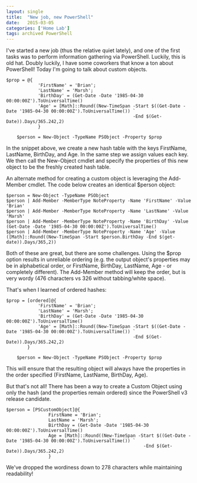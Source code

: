 ```yaml
---
layout: single
title:  "New job, new PowerShell"
date:   2015-03-05
categories: ['Home Lab']
tags: archived PowerShell
---
```

I've started a new job (thus the relative quiet lately), and one of the first tasks was to perform information gathering via PowerShell. Luckily, this is old hat. Doubly luckily, I have some coworkers that know a ton about PowerShell! Today I'm going to talk about custom objects.

```language-powershell
$prop = @{
            'FirstName' = 'Brian';
            'LastName' = 'Marsh';
            'BirthDay' = (Get-Date -Date '1985-04-30 00:00:00Z').ToUniversalTime()
            'Age' = [Math]::Round((New-TimeSpan -Start $((Get-Date -Date '1985-04-30 00:00:00Z').ToUniversalTime()) `
                                                -End $(Get-Date)).Days/365.242,2)
            }

    $person = New-Object -TypeName PSObject -Property $prop
```

In the snippet above, we create a new hash table with the keys FirstName, LastName, BirthDay, and Age. In the same step we assign values each key. We then call the New-Object cmdlet and specify the properties of this new object to be the freshly created hash table.

An alternate method for creating a custom object is leveraging the Add-Member cmdlet. The code below creates an identical $person object:

```language-powershell
$person = New-Object -TypeName PSObject
$person | Add-Member -MemberType NoteProperty -Name 'FirstName' -Value 'Brian' 
$person | Add-Member -MemberType NoteProperty -Name 'LastName' -Value 'Marsh' 
$person | Add-Member -MemberType NoteProperty -Name 'BirthDay' -Value (Get-Date -Date '1985-04-30 00:00:00Z').ToUniversalTime() 
$person | Add-Member -MemberType NoteProperty -Name 'Age' -Value ([Math]::Round((New-TimeSpan -Start $person.BirthDay -End $(get-date)).Days/365,2))
```

Both of these are great, but there are some challenges. Using the $prop option results in unreliable ordering (e.g. the output object's properties may be in alphabetical order, or FirstName, BirthDay, LastName, Age - or completely different). The Add-Member method will keep the order, but is very wordy (476 characters vs 326 without tabbing/white space).

That's when I learned of ordered hashes:

```language-powershell
$prop = [ordered]@{
            'FirstName' = 'Brian';
            'LastName' = 'Marsh';
            'BirthDay' = (Get-Date -Date '1985-04-30 00:00:00Z').ToUniversalTime()
            'Age' = [Math]::Round((New-TimeSpan -Start $((Get-Date -Date '1985-04-30 00:00:00Z').ToUniversalTime()) `
                                                -End $(Get-Date)).Days/365.242,2)
        }

    $person = New-Object -TypeName PSObject -Property $prop
```

This will ensure that the resulting object will always have the properties in the order specified (FirstName, LastName, BirthDay, Age).

But that's not all! There has been a way to create a Custom Object using only the hash (and the properties remain ordered) since the PowerShell v3 release candidate.

```language-powershell
$person = [PSCustomObject]@{
                FirstName = 'Brian';
                LastName = 'Marsh';
                BirthDay = (Get-Date -Date '1985-04-30 00:00:00Z').ToUniversalTime()
                Age = [Math]::Round((New-TimeSpan -Start $((Get-Date -Date '1985-04-30 00:00:00Z').ToUniversalTime()) `
                                                    -End $(Get-Date)).Days/365.242,2)
                }
```

We've dropped the wordiness down to 278 characters while maintaining readability! 